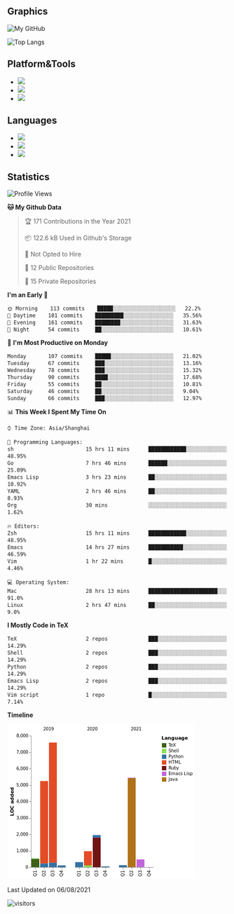 ## Graphics

![My GitHub](https://github-readme-stats.vercel.app/api?username=SteamedFish&count_private=true&show_icons=true&theme=buefy&include_all_commits=false)

![Top Langs](https://github-readme-stats.vercel.app/api/top-langs/?username=SteamedFish&theme=buefy&hide=ruby&count_private=true&show_icons=true&layout=compact)

## Platform&Tools

* [![](https://img.shields.io/badge/ArchLinux--purple?style=flat-square&logo=ArchLinux)](https://www.archlinux.org/)
* [![](https://img.shields.io/badge/Gentoo-testing-purple?style=flat-square&logo=Gentoo)](https://www.gentoo.org/)
* [![](https://img.shields.io/badge/Doom%20Emacs-28-blue?style=flat-square&logo=Gnu%20emacs&logoColor=white)](https://www.gnu.org/software/emacs/)

## Languages

* [![](https://img.shields.io/badge/-Python-3776AB?style=flat-square&logo=python&logoColor=white)](https://www.python.org/)
* [![](https://img.shields.io/badge/-Bash-00ADD8?style=flat-square&logo=Gnu-bash&logoColor=white)](https://www.gnu.org/software/bash/)
* [![](https://img.shields.io/badge/-Go-00ADD8?style=flat-square&logo=go&logoColor=white)](https://golang.org/)

## Statistics

<!--START_SECTION:waka-->
![Profile Views](http://img.shields.io/badge/Profile%20Views-8-blue)

**🐱 My Github Data** 

> 🏆 171 Contributions in the Year 2021
 > 
> 📦 122.6 kB Used in Github's Storage 
 > 
> 🚫 Not Opted to Hire
 > 
> 📜 12 Public Repositories 
 > 
> 🔑 15 Private Repositories  
 > 
**I'm an Early 🐤** 

```text
🌞 Morning    113 commits    █████░░░░░░░░░░░░░░░░░░░░   22.2% 
🌆 Daytime    181 commits    █████████░░░░░░░░░░░░░░░░   35.56% 
🌃 Evening    161 commits    ████████░░░░░░░░░░░░░░░░░   31.63% 
🌙 Night      54 commits     ██░░░░░░░░░░░░░░░░░░░░░░░   10.61%

```
📅 **I'm Most Productive on Monday** 

```text
Monday       107 commits    █████░░░░░░░░░░░░░░░░░░░░   21.02% 
Tuesday      67 commits     ███░░░░░░░░░░░░░░░░░░░░░░   13.16% 
Wednesday    78 commits     ███░░░░░░░░░░░░░░░░░░░░░░   15.32% 
Thursday     90 commits     ████░░░░░░░░░░░░░░░░░░░░░   17.68% 
Friday       55 commits     ██░░░░░░░░░░░░░░░░░░░░░░░   10.81% 
Saturday     46 commits     ██░░░░░░░░░░░░░░░░░░░░░░░   9.04% 
Sunday       66 commits     ███░░░░░░░░░░░░░░░░░░░░░░   12.97%

```


📊 **This Week I Spent My Time On** 

```text
⌚︎ Time Zone: Asia/Shanghai

💬 Programming Languages: 
sh                       15 hrs 11 mins      ████████████░░░░░░░░░░░░░   48.95% 
Go                       7 hrs 46 mins       ██████░░░░░░░░░░░░░░░░░░░   25.09% 
Emacs Lisp               3 hrs 23 mins       ██░░░░░░░░░░░░░░░░░░░░░░░   10.92% 
YAML                     2 hrs 46 mins       ██░░░░░░░░░░░░░░░░░░░░░░░   8.93% 
Org                      30 mins             ░░░░░░░░░░░░░░░░░░░░░░░░░   1.62%

🔥 Editors: 
Zsh                      15 hrs 11 mins      ████████████░░░░░░░░░░░░░   48.95% 
Emacs                    14 hrs 27 mins      ███████████░░░░░░░░░░░░░░   46.59% 
Vim                      1 hr 22 mins        █░░░░░░░░░░░░░░░░░░░░░░░░   4.46%

💻 Operating System: 
Mac                      28 hrs 13 mins      ██████████████████████░░░   91.0% 
Linux                    2 hrs 47 mins       ██░░░░░░░░░░░░░░░░░░░░░░░   9.0%

```

**I Mostly Code in TeX** 

```text
TeX                      2 repos             ███░░░░░░░░░░░░░░░░░░░░░░   14.29% 
Shell                    2 repos             ███░░░░░░░░░░░░░░░░░░░░░░   14.29% 
Python                   2 repos             ███░░░░░░░░░░░░░░░░░░░░░░   14.29% 
Emacs Lisp               2 repos             ███░░░░░░░░░░░░░░░░░░░░░░   14.29% 
Vim script               1 repo              █░░░░░░░░░░░░░░░░░░░░░░░░   7.14%

```


**Timeline**

![Chart not found](https://raw.githubusercontent.com/SteamedFish/SteamedFish/master/charts/bar_graph.png) 


 Last Updated on 06/08/2021
<!--END_SECTION:waka-->

![visitors](https://visitor-badge.laobi.icu/badge?page_id=SteamedFish.SteamedFish)
